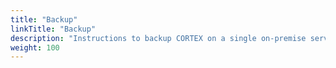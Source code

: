```yaml
---
title: "Backup"
linkTitle: "Backup"
description: "Instructions to backup CORTEX on a single on-premise server without high availability (HA)."
weight: 100
---
```

